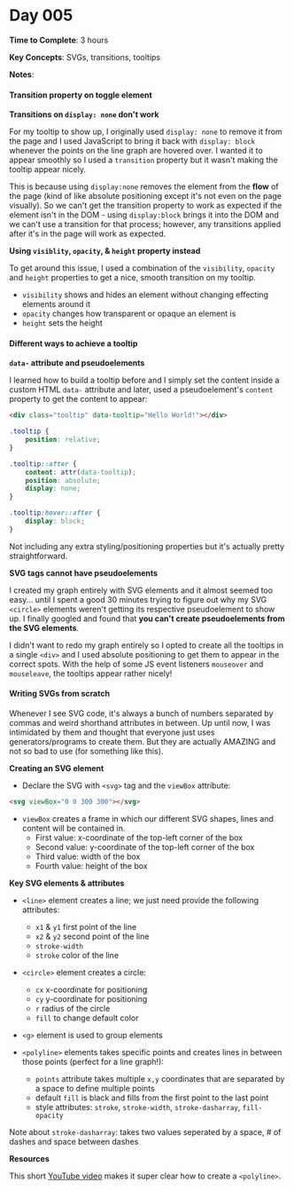# Day 005

**Time to Complete**: 3 hours

**Key Concepts**: SVGs, transitions, tooltips

**Notes**:

#### Transition property on toggle element

**Transitions on `display: none` don't work**

For my tooltip to show up, I originally used `display: none` to remove it from the page and I used JavaScript to bring it back with `display: block` whenever the points on the line graph are hovered over. I wanted it to appear smoothly so I used a `transition` property but it wasn't making the tooltip appear nicely.

This is because using `display:none` removes the element from the **flow** of the page (kind of like absolute positioning except it's not even on the page visually). So we can't get the transition property to work as expected if the element isn't in the DOM - using `display:block` brings it into the DOM and we can't use a transition for that process; however, any transitions applied after it's in the page will work as expected.

**Using `visiblity`, `opacity`, & `height` property instead**

To get around this issue, I used a combination of the `visibility`, `opacity` and `height` properties to get a nice, smooth transition on my tooltip.

- `visibility` shows and hides an element without changing effecting elements around it
- `opacity` changes how transparent or opaque an element is
- `height` sets the height

#### Different ways to achieve a tooltip

**`data-` attribute and pseudoelements**

I learned how to build a tooltip before and I simply set the content inside a custom HTML `data-` attribute and later, used a pseudoelement's `content` property to get the content to appear:

```html
<div class="tooltip" data-tooltip="Hello World!"></div>
```

```css
.tooltip {
	position: relative;
}

.tooltip::after {
	content: attr(data-tooltip);
	position: absolute;
	display: none;
}

.tooltip:hover::after {
	display: block;
}
```

Not including any extra styling/positioning properties but it's actually pretty straightforward.

**SVG tags cannot have pseudoelements**

I created my graph entirely with SVG elements and it almost seemed too easy... until I spent a good 30 minutes trying to figure out why my SVG `<circle>` elements weren't getting its respective pseudoelement to show up. I finally googled and found that **you can't create pseudoelements from the SVG elements**.

I didn't want to redo my graph entirely so I opted to create all the tooltips in a single `<div>` and I used absolute positioning to get them to appear in the correct spots. With the help of some JS event listeners `mouseover` and `mouseleave`, the tooltips appear rather nicely!

#### Writing SVGs from scratch

Whenever I see SVG code, it's always a bunch of numbers separated by commas and weird shorthand attributes in between. Up until now, I was intimidated by them and thought that everyone just uses generators/programs to create them. But they are actually AMAZING and not so bad to use (for something like this).

**Creating an SVG element**

- Declare the SVG with `<svg>` tag and the `viewBox` attribute:

```html
<svg viewBox="0 0 300 300"></svg>
```

- `viewBox` creates a frame in which our different SVG shapes, lines and content will be contained in.
  - First value: x-coordinate of the top-left corner of the box
  - Second value: y-coordinate of the top-left corner of the box
  - Third value: width of the box
  - Fourth value: height of the box

**Key SVG elements & attributes**

- `<line>` element creates a line; we just need provide the following attributes:

  - `x1` & `y1` first point of the line
  - `x2` & `y2` second point of the line
  - `stroke-width`
  - `stroke` color of the line

- `<circle>` element creates a circle:

  - `cx` x-coordinate for positioning
  - `cy` y-coordinate for positioning
  - `r` radius of the circle
  - `fill` to change default color

- `<g>` element is used to group elements

- `<polyline>` elements takes specific points and creates lines in between those points (perfect for a line graph!):
  - `points` attribute takes multiple `x,y` coordinates that are separated by a space to define multiple points
  - default `fill` is black and fills from the first point to the last point
  - style attributes: `stroke`, `stroke-width`, `stroke-dasharray`, `fill-opacity`

Note about `stroke-dasharray`: takes two values seperated by a space, # of dashes and space between dashes

**Resources**

This short <a href="https://youtu.be/nhieMw1vegc?si=z-qJQR9oxWqcP8As">YouTube video</a> makes it super clear how to create a `<polyline>`.
